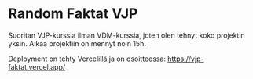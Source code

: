 # Random Faktat VJP

Suoritan VJP-kurssia ilman VDM-kurssia, joten olen tehnyt koko projektin yksin. Aikaa projektiin on mennyt noin 15h. 

Deployment on tehty Vercelillä ja on osoitteessa: https://vjp-faktat.vercel.app/
